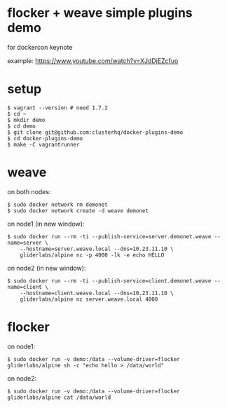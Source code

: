# flocker + weave simple plugins demo

for dockercon keynote

example: https://www.youtube.com/watch?v=XJdDjEZcfuo

# setup

```
$ vagrant --version # need 1.7.2
$ cd ~
$ mkdir demo
$ cd demo
$ git clone git@github.com:clusterhq/docker-plugins-demo
$ cd docker-plugins-demo
$ make -C vagrantrunner
```

# weave

on both nodes:

```
$ sudo docker network rm demonet
$ sudo docker network create -d weave demonet
```

on node1 (in new window):

```
$ sudo docker run --rm -ti --publish-service=server.demonet.weave --name=server \
    --hostname=server.weave.local --dns=10.23.11.10 \
    gliderlabs/alpine nc -p 4000 -lk -e echo HELLO
```

on node2 (in new window):

```
$ sudo docker run --rm -ti --publish-service=client.demonet.weave --name=client \
    --hostname=client.weave.local --dns=10.23.11.10 \
    gliderlabs/alpine nc server.weave.local 4000
```

# flocker

on node1:

```
$ sudo docker run -v demo:/data --volume-driver=flocker gliderlabs/alpine sh -c "echo hello > /data/world"
```

on node2:

```
$ sudo docker run -v demo:/data --volume-driver=flocker gliderlabs/alpine cat /data/world
```
